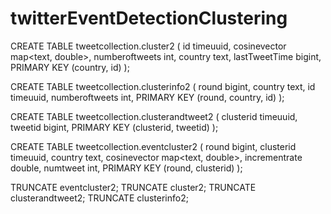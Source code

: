 # twitterEventDetectionClustering

CREATE TABLE tweetcollection.cluster2 (
    id timeuuid,
    cosinevector map<text, double>,
    numberoftweets int,
    country text,
    lastTweetTime bigint,
    PRIMARY KEY (country, id)
);

CREATE TABLE tweetcollection.clusterinfo2 (
    round bigint,
    country text,
    id timeuuid,
    numberoftweets int,
    PRIMARY KEY (round, country, id)
);

CREATE TABLE tweetcollection.clusterandtweet2 (
    clusterid timeuuid,
    tweetid bigint,
    PRIMARY KEY (clusterid, tweetid)
);

CREATE TABLE tweetcollection.eventcluster2 (
    round bigint,
    clusterid timeuuid,
    country text,
    cosinevector map<text, double>,
    incrementrate double,
    numtweet int,
    PRIMARY KEY (round, clusterid)
);

TRUNCATE eventcluster2; TRUNCATE cluster2; TRUNCATE clusterandtweet2; TRUNCATE clusterinfo2;

